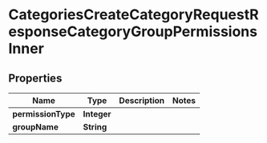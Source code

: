 

# CategoriesCreateCategoryRequestResponseCategoryGroupPermissionsInner


## Properties

| Name | Type | Description | Notes |
|------------ | ------------- | ------------- | -------------|
|**permissionType** | **Integer** |  |  |
|**groupName** | **String** |  |  |



